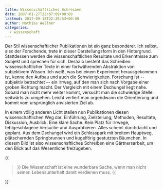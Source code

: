 ```yaml
---
title: Wissenschaftliches Schreiben
date: 2007-01-27T23:07:09+00:00
lastmod: 2017-09-18T22:28:53+00:00
author: Mathias Wellner
categories:
  - wissenschaft
---
```

Der Stil wissenschaftlicher Publikationen ist ein ganz besonderer. Ich selbst, also der Forschende, trete in dieser Darstellungsform in den Hintergrund. Stattdessen werden die wissenschaftlichen Resultate und Erkenntnisse zum Subjekt und sprechen für sich. Deshalb besteht das Schreiben wissenschaftlicher Texte in einer fortwährenden Abstraktion von subjektivem Wissen. Ich weiß, was bei einem Experiment herausgekommen ist, kenne den Aufbau und auch die Schwierigkeiten. Forschung ist -- subjektiv betrachtet -- ein Irrweg, auf den man sich nach Vorgabe einer groben Richtung macht. Der Vergleich mit einem Dschungel liegt nahe. Sobald man nicht mehr weiter kommt, versucht man die schwierige Stelle seitwärts zu umgehen. Leicht verliert man orgendwann die Orientierung und kommt vom ursprünglich anvisierten Ziel ab. 
<!--more-->

In einem völlig anderen Licht stellen nun Publikationen diesen wissenschaftlichen Weg dar. Einführung, Zielstellung, Methoden, Resultate, Diskussion, Ausblick. Eine klare Sache. Kein Platz für Irrwege, fehlgeschlagene Versuche und Ausprobieren. Alles scheint durchdacht und geplant. Aus dem Dschungel wird ein Schlosspark mit breitem Hauptweg, plätschernden Springbrunnen und kugelförig gestutzten Bäumchen. In diesem Bild ist also wissenschaftliches Schreiben eine Gärtnersarbeit, um den Blick auf das Wesentliche freizugeben.

{{<blockquote cite="Albert Einstein">}}
  Die Wissenschaft ist eine wunderbare Sache, wenn man nicht seinen Lebensunterhalt damit verdienen muss.
{{</blockquote>}}
